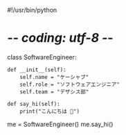 #!/usr/bin/python
# -*- coding: utf-8 -*-


class SoftwareEngineer:

    def __init__(self):
        self.name = "ケーシャブ"
        self.role = "ソフトウェアエンジニア"
        self.team = "デザシス部"

    def say_hi(self):
        print("こんにちは 👋")


me = SoftwareEngineer()
me.say_hi()
